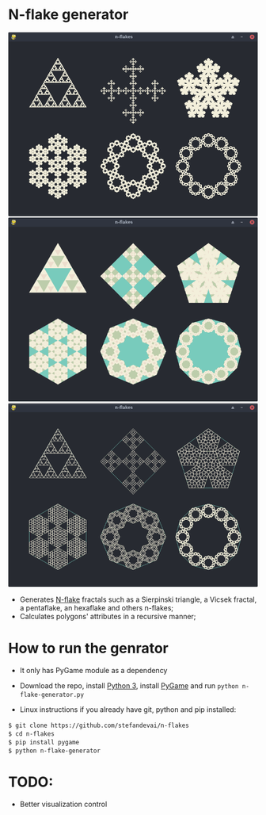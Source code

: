 # N-flake generator
![](img/flakes2.png)
![](img/colorful2.png)
![](img/outlined2.png)

- Generates [N-flake](https://en.wikipedia.org/wiki/N-flake) fractals such as a Sierpinski triangle, a Vicsek fractal, a pentaflake, an hexaflake and others n-flakes;
- Calculates polygons' attributes in a recursive manner;

# How to run the genrator
- It only has PyGame module as a dependency
- Download the repo, install [Python 3](https://wiki.python.org/moin/BeginnersGuide/Download), install [PyGame](https://www.pygame.org/wiki/GettingStarted#Pygame%20Installation) and run `python n-flake-generator.py`

- Linux instructions if you already have git, python and pip installed:

`$ git clone https://github.com/stefandevai/n-flakes` <br>
`$ cd n-flakes` <br>
`$ pip install pygame` <br>
`$ python n-flake-generator`

# TODO:
- Better visualization control

